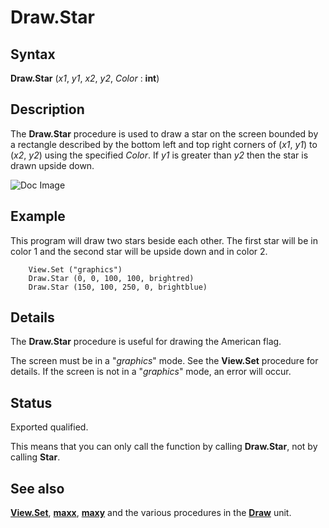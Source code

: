 
# Draw.Star

## Syntax
**Draw.Star** (_x1_, _y1_, _x2_, _y2_, _Color_ : **int**)

## Description
The **Draw.Star** procedure is used to draw a star on the screen bounded by a rectangle described by the bottom left and top right corners of (_x1_, _y1_) to (_x2_, _y2_) using the specified _Color_. If _y1_ is greater than _y2_ then the star is drawn upside down.



![Doc Image](draw_star01.gif)


## Example
This program will draw two stars beside each other. The first star will be in color 1 and the second star will be upside down and in color 2.

        View.Set ("graphics")
        Draw.Star (0, 0, 100, 100, brightred)
        Draw.Star (150, 100, 250, 0, brightblue)
## Details
The **Draw.Star** procedure is useful for drawing the American flag.

The screen must be in a "_graphics_" mode. See the **View.Set** procedure for details. If the screen is not in a "_graphics_" mode, an error will occur.


## Status
Exported qualified.

This means that you can only call the function by calling **Draw.Star**, not by calling **Star**.


## See also
**[View.Set](view_set.html)**, **[maxx](maxx.html)**, **[maxy](maxy.html)** and the various procedures in the **[Draw](drawmodule.html)** unit.

